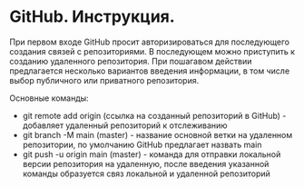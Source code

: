 # GitHub. Инструкция.

При первом входе GitHub просит авторизироваться для последующего создания связей с репозиториями.
В последующем можно приступить к созданию удаленного репозитория. При пошагавом действии предлагается несколько вариантов введения информации, в том числе выбор публичного или приватного репозитория.

Основные команды:
* git remote add origin (ссылка на созданный репозиторий в GitHub) - добавляет удаленный репозиторий к отслеживанию
* git branch -M main (master) - название основной ветки на удаленном репозитории, по умолчанию GitHub предлагает назвать main
* git push -u origin main (master) - команда для отправки локальной версии репозитория на удаленную, после введения указанной команды образуется связ локальной и удаленной репозиторий 